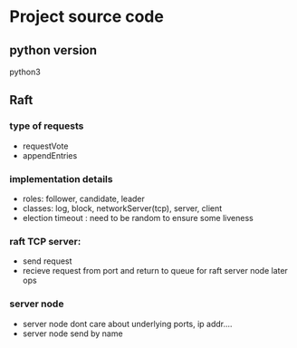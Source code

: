 # Project source code

## python version
python3

## Raft

### type of requests
- requestVote
- appendEntries

### implementation details
- roles: follower, candidate, leader
- classes: log, block, networkServer(tcp), server, client
- election timeout : need to be random to ensure some liveness


### raft TCP server:
- send request
- recieve request from port and return to queue for raft server node later ops


### server node
- server node dont care about underlying ports, ip addr....
- server node send by name